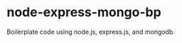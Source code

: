 node-express-mongo-bp
=====================

Boilerplate code using node.js, express.js, and mongodb.
